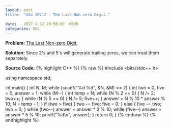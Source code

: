 ```yaml
---
layout: post
title:  "UVa 10212 - The Last Non-zero Digit."

date:   2017-1-12 20:50:00 -0600
categories: UVa
---
```


**Problem:** [The Last Non-zero Digit.]

**Solution:**
Since 2's and 5's will generate trailing zeros, we can treat
them separately. 

**Source Code:**
{% highlight C++ %}
{% raw %}
#include <bits/stdc++.h>

using namespace std;

int main() {
    int N, M;
    while (scanf("%d %d", &N, &M) == 2) {
        int two = 0, five = 0, answer = 1;
        while (M--) {
            int temp = N;
            while (N % 2 == 0) {
                N /= 2;
                two++;
            }
            while (N % 5 == 0) {
                N /= 5;
                five++;
            }
            answer = N % 10 * answer % 10;
            N = temp - 1;
        }
        if (two > five) {
            two -= five;
            five = 0;
        }
        else {
            five -= two;
            two = 0;
        }
        while (two--)
            answer = answer * 2 % 10;
        while (five--)
            answer = answer * 5 % 10;
        printf("%d\n", answer);
    }
    return 0;
}
{% endraw %}
{% endhighlight %}

[The Last Non-zero Digit.]:https://uva.onlinejudge.org/index.php?option=com_onlinejudge&Itemid=8&category=24&page=show_problem&problem=1153
